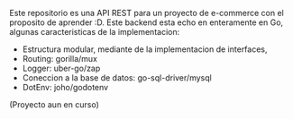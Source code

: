 Este repositorio es una API REST para un proyecto de e-commerce con el proposito de aprender :D.
Este backend esta echo en enteramente en Go, algunas caracteristicas de la implementacion:
- Estructura modular, mediante de la implementacion de interfaces,
- Routing: gorilla/mux
- Logger: uber-go/zap
- Coneccion a la base de datos: go-sql-driver/mysql
- DotEnv: joho/godotenv

(Proyecto aun en curso)
